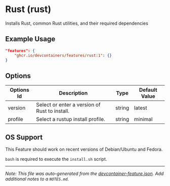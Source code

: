 
# Rust (rust)

Installs Rust, common Rust utilities, and their required dependencies

## Example Usage

```json
"features": {
    "ghcr.io/devcontainers/features/rust:1": {}
}
```

## Options

| Options Id | Description | Type | Default Value |
|-----|-----|-----|-----|
| version | Select or enter a version of Rust to install. | string | latest |
| profile | Select a rustup install profile. | string | minimal |



## OS Support

This Feature should work on recent versions of Debian/Ubuntu and Fedora.

`bash` is required to execute the `install.sh` script.


---

_Note: This file was auto-generated from the [devcontainer-feature.json](https://github.com/devcontainers/features/blob/main/src/rust/devcontainer-feature.json).  Add additional notes to a `NOTES.md`._
